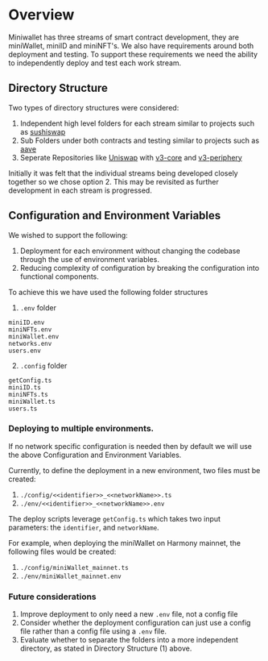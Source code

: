 # Overview

Miniwallet has three streams of smart contract development, they are miniWallet, miniID and miniNFT's. We also have requirements around both deployment and testing. To support these requirements we need the ability to independently deploy and test each work stream.

## Directory Structure

Two types of directory structures were considered:

1. Independent high level folders for each stream similar to projects such as [sushiswap](https://github.com/sushiswap/sushiswap/tree/master/protocols)
2. Sub Folders under both contracts and testing similar to projects such as [aave](https://github.com/aave/aave-v3-core/tree/master/contracts)
3. Seperate Repositories like [Uniswap](https://github.com/uniswap) with [v3-core](https://github.com/Uniswap/v3-core) and [v3-periphery](https://github.com/Uniswap/v3-periphery)

Initially it was felt that the individual streams being developed closely together so we chose option 2. This may be revisited as further development in each stream is progressed.

## Configuration and Environment Variables

We wished to support the following:

1. Deployment for each environment without changing the codebase through the use of environment variables.
2. Reducing complexity of configuration by breaking the configuration into functional components.

To achieve this we have used the following folder structures

1. `.env` folder

```
miniID.env
miniNFTs.env
miniWallet.env
networks.env
users.env
```

2. `.config` folder

```
getConfig.ts
miniID.ts
miniNFTs.ts
miniWallet.ts
users.ts
```

### Deploying to multiple environments.

If no network specific configuration is needed then by default we will use the above Configuration and Environment Variables.

Currently, to define the deployment in a new environment, two files must be created:

1. `./config/<<identifier>>_<<networkName>>.ts`
2. `./env/<<identifier>>_<<networkName>>.env`

The deploy scripts leverage `getConfig.ts` which takes two input parameters: the `identifier`, and `networkName`.

For example, when deploying the miniWallet on Harmony mainnet, the following files would be created:

1. `./config/miniWallet_mainnet.ts`
2. `./env/miniWallet_mainnet.env`

### Future considerations

1. Improve deployment to only need a new `.env` file, not a config file
2. Consider whether the deployment configuration can just use a config file rather than a config file using a `.env` file.
3. Evaluate whether to separate the folders into a more independent directory, as stated in Directory Structure (1) above.

